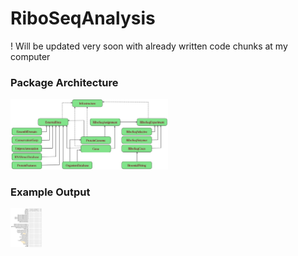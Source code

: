 # RiboSeqAnalysis

! Will be updated very soon with already written code chunks at my computer

### Package Architecture
<img src="images/map.png" width="50%" height="50%">


### Example Output
<img src="images/matrix.png" width="10%" height="10%">

